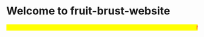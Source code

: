 # Welcome to fruit-brust-website
<marquee style="background-color:yellow; color: red;"> Many many thanks to Programming Hero Team. </marquee>
